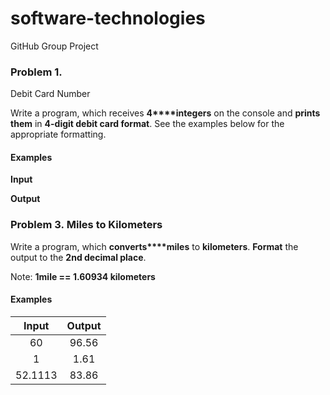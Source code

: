 # software-technologies
GitHub Group Project

### Problem 1.              
Debit Card Number

Write a program, which receives **4****integers** on the
console and **prints them** in **4-digit debit card format**. See the
examples below for the appropriate formatting.

#### Examples

 

**Input**

 

**Output**

### Problem 3. Miles to Kilometers

Write a program, which **converts****miles** to **kilometers**. **Format** the output to the **2nd decimal place**.

Note: **1mile == 1.60934 kilometers**

#### Examples

|  Input  | Output |
|:-------:|:------:|
| 60      | 96.56  |
| 1       | 1.61   |
| 52.1113 | 83.86  |